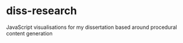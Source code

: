 # diss-research
JavaScript visualisations for my dissertation based around procedural content generation
